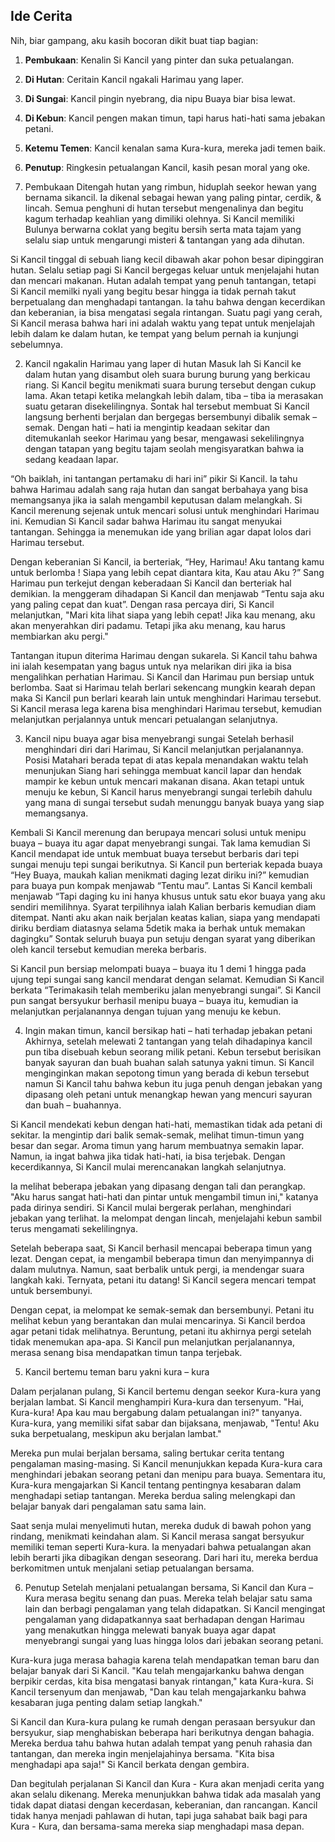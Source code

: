 ## Ide Cerita

Nih, biar gampang, aku kasih bocoran dikit buat tiap bagian:

1. **Pembukaan**: Kenalin Si Kancil yang pinter dan suka petualangan.
2. **Di Hutan**: Ceritain Kancil ngakali Harimau yang laper.
3. **Di Sungai**: Kancil pingin nyebrang, dia nipu Buaya biar bisa lewat.
4. **Di Kebun**: Kancil pengen makan timun, tapi harus hati-hati sama jebakan petani.
5. **Ketemu Temen**: Kancil kenalan sama Kura-kura, mereka jadi temen baik.
6. **Penutup**: Ringkesin petualangan Kancil, kasih pesan moral yang oke.

7. Pembukaan
   Ditengah hutan yang rimbun, hiduplah seekor hewan yang bernama sikancil. Ia dikenal sebagai hewan yang paling pintar, cerdik, & lincah. Semua penghuni di hutan tersebut mengenalinya dan begitu kagum terhadap keahlian yang dimiliki olehnya. Si Kancil memiliki Bulunya berwarna coklat yang begitu bersih serta mata tajam yang selalu siap untuk mengarungi misteri & tantangan yang ada dihutan.

Si Kancil tinggal di sebuah liang kecil dibawah akar pohon besar dipinggiran hutan. Selalu setiap pagi Si Kancil bergegas keluar untuk menjelajahi hutan dan mencari makanan. Hutan adalah tempat yang penuh tantangan, tetapi Si Kancil memilki nyali yang begitu besar hingga ia tidak pernah takut berpetualang dan menghadapi tantangan. Ia tahu bahwa dengan kecerdikan dan keberanian, ia bisa mengatasi segala rintangan. Suatu pagi yang cerah, Si Kancil merasa bahwa hari ini adalah waktu yang tepat untuk menjelajah lebih dalam ke dalam hutan, ke tempat yang belum pernah ia kunjungi sebelumnya.

2. Kancil ngakalin Harimau yang laper di hutan
   Masuk lah Si Kancil ke dalam hutan yang disambut oleh suara burung burung yang berkicau riang. Si Kancil begitu menikmati suara burung tersebut dengan cukup lama. Akan tetapi ketika melangkah lebih dalam, tiba – tiba ia merasakan suatu getaran disekelilingnya. Sontak hal tersebut membuat Si Kancil langsung berhenti berjalan dan bergegas bersembunyi dibalik semak – semak. Dengan hati – hati ia mengintip keadaan sekitar dan ditemukanlah seekor Harimau yang besar, mengawasi sekelilingnya dengan tatapan yang begitu tajam seolah mengisyaratkan bahwa ia sedang keadaan lapar.

“Oh baiklah, ini tantangan pertamaku di hari ini” pikir Si Kancil. Ia tahu bahwa Harimau adalah sang raja hutan dan sangat berbahaya yang bisa memangsanya jika ia salah mengambil keputusan dalam melangkah. Si Kancil merenung sejenak untuk mencari solusi untuk menghindari Harimau ini. Kemudian Si Kancil sadar bahwa Harimau itu sangat menyukai tantangan. Sehingga ia menemukan ide yang brilian agar dapat lolos dari Harimau tersebut.

Dengan keberanian Si Kancil, ia berteriak, “Hey, Harimau! Aku tantang kamu untuk berlomba ! Siapa yang lebih cepat diantara kita, Kau atau Aku ?” Sang Harimau pun terkejut dengan keberadaan Si Kancil dan berteriak hal demikian. Ia menggeram dihadapan Si Kancil dan menjawab “Tentu saja aku yang paling cepat dan kuat”. Dengan rasa percaya diri, Si Kancil melanjutkan, "Mari kita lihat siapa yang lebih cepat! Jika kau menang, aku akan menyerahkan diri padamu. Tetapi jika aku menang, kau harus membiarkan aku pergi."

Tantangan itupun diterima Harimau dengan sukarela. Si Kancil tahu bahwa ini ialah kesempatan yang bagus untuk nya melarikan diri jika ia bisa mengalihkan perhatian Harimau. Si Kancil dan Harimau pun bersiap untuk berlomba. Saat si Harimau telah berlari sekencang mungkin kearah depan maka Si Kancil pun berlari kearah lain untuk menghindari Harimau tersebut. Si Kancil merasa lega karena bisa menghindari Harimau tersebut, kemudian melanjutkan perjalannya untuk mencari petualangan selanjutnya.

3. Kancil nipu buaya agar bisa menyebrangi sungai
   Setelah berhasil menghindari diri dari Harimau, Si Kancil melanjutkan perjalanannya. Posisi Matahari berada tepat di atas kepala menandakan waktu telah menunjukan Siang hari sehingga membuat kancil lapar dan hendak mampir ke kebun untuk mencari makanan disana. Akan tetapi untuk menuju ke kebun, Si Kancil harus menyebrangi sungai terlebih dahulu yang mana di sungai tersebut sudah menunggu banyak buaya yang siap memangsanya.

Kembali Si Kancil merenung dan berupaya mencari solusi untuk menipu buaya – buaya itu agar dapat menyebrangi sungai. Tak lama kemudian Si Kancil mendapat ide untuk membuat buaya tersebut berbaris dari tepi sungai menuju tepi sungai berikutnya. Si Kancil pun berteriak kepada buaya “Hey Buaya, maukah kalian menikmati daging lezat diriku ini?” kemudian para buaya pun kompak menjawab “Tentu mau”. Lantas Si Kancil kembali menjawab “Tapi daging ku ini hanya khusus untuk satu ekor buaya yang aku sendiri memilihnya. Syarat terpilihnya ialah Kalian berbaris kemudian diam ditempat. Nanti aku akan naik berjalan keatas kalian, siapa yang mendapati diriku berdiam diatasnya selama 5detik maka ia berhak untuk memakan dagingku” Sontak seluruh buaya pun setuju dengan syarat yang diberikan oleh kancil tersebut kemudian mereka berbaris.

Si Kancil pun bersiap melompati buaya – buaya itu 1 demi 1 hingga pada ujung tepi sungai sang kancil mendarat dengan selamat. Kemudian Si Kancil berkata “Terimakasih telah memberiku jalan menyebrangi sungai”. Si Kancil pun sangat bersyukur berhasil menipu buaya – buaya itu, kemudian ia melanjutkan perjalanannya dengan tujuan yang menuju ke kebun.

4. Ingin makan timun, kancil bersikap hati – hati terhadap jebakan petani
   Akhirnya, setelah melewati 2 tantangan yang telah dihadapinya kancil pun tiba disebuah kebun seorang milik petani. Kebun tersebut berisikan banyak sayuran dan buah buahan salah satunya yakni timun. Si Kancil menginginkan makan sepotong timun yang berada di kebun tersebut namun Si Kancil tahu bahwa kebun itu juga penuh dengan jebakan yang dipasang oleh petani untuk menangkap hewan yang mencuri sayuran dan buah – buahannya.

Si Kancil mendekati kebun dengan hati-hati, memastikan tidak ada petani di sekitar. Ia mengintip dari balik semak-semak, melihat timun-timun yang besar dan segar. Aroma timun yang harum membuatnya semakin lapar. Namun, ia ingat bahwa jika tidak hati-hati, ia bisa terjebak. Dengan kecerdikannya, Si Kancil mulai merencanakan langkah selanjutnya.

Ia melihat beberapa jebakan yang dipasang dengan tali dan perangkap. "Aku harus sangat hati-hati dan pintar untuk mengambil timun ini," katanya pada dirinya sendiri. Si Kancil mulai bergerak perlahan, menghindari jebakan yang terlihat. Ia melompat dengan lincah, menjelajahi kebun sambil terus mengamati sekelilingnya.

Setelah beberapa saat, Si Kancil berhasil mencapai beberapa timun yang lezat. Dengan cepat, ia mengambil beberapa timun dan menyimpannya di dalam mulutnya. Namun, saat berbalik untuk pergi, ia mendengar suara langkah kaki. Ternyata, petani itu datang! Si Kancil segera mencari tempat untuk bersembunyi.

Dengan cepat, ia melompat ke semak-semak dan bersembunyi. Petani itu melihat kebun yang berantakan dan mulai mencarinya. Si Kancil berdoa agar petani tidak melihatnya. Beruntung, petani itu akhirnya pergi setelah tidak menemukan apa-apa. Si Kancil pun melanjutkan perjalanannya, merasa senang bisa mendapatkan timun tanpa terjebak.

5. Kancil bertemu teman baru yakni kura – kura

Dalam perjalanan pulang, Si Kancil bertemu dengan seekor Kura-kura yang berjalan lambat. Si Kancil menghampiri Kura-kura dan tersenyum. "Hai, Kura-kura! Apa kau mau bergabung dalam petualangan ini?" tanyanya. Kura-kura, yang memiliki sifat sabar dan bijaksana, menjawab, "Tentu! Aku suka berpetualang, meskipun aku berjalan lambat."

Mereka pun mulai berjalan bersama, saling bertukar cerita tentang pengalaman masing-masing. Si Kancil menunjukkan kepada Kura-kura cara menghindari jebakan seorang petani dan menipu para buaya. Sementara itu, Kura-kura mengajarkan Si Kancil tentang pentingnya kesabaran dalam menghadapi setiap tantangan. Mereka berdua saling melengkapi dan belajar banyak dari pengalaman satu sama lain.

Saat senja mulai menyelimuti hutan, mereka duduk di bawah pohon yang rindang, menikmati keindahan alam. Si Kancil merasa sangat bersyukur memiliki teman seperti Kura-kura. Ia menyadari bahwa petualangan akan lebih berarti jika dibagikan dengan seseorang. Dari hari itu, mereka berdua berkomitmen untuk menjalani setiap petualangan bersama.

6. Penutup
   Setelah menjalani petualangan bersama, Si Kancil dan Kura – Kura merasa begitu senang dan puas. Mereka telah belajar satu sama lain dan berbagi pengalaman yang telah didapatkan. Si Kancil mengingat pengalaman yang didapatkannya saat berhadapan dengan Harimau yang menakutkan hingga melewati banyak buaya agar dapat menyebrangi sungai yang luas hingga lolos dari jebakan seorang petani.

Kura-kura juga merasa bahagia karena telah mendapatkan teman baru dan belajar banyak dari Si Kancil. "Kau telah mengajarkanku bahwa dengan berpikir cerdas, kita bisa mengatasi banyak rintangan," kata Kura-kura. Si Kancil tersenyum dan menjawab, "Dan kau telah mengajarkanku bahwa kesabaran juga penting dalam setiap langkah."

Si Kancil dan Kura-kura pulang ke rumah dengan perasaan bersyukur dan bersyukur, siap menghabiskan beberapa hari berikutnya dengan bahagia. Mereka berdua tahu bahwa hutan adalah tempat yang penuh rahasia dan tantangan, dan mereka ingin menjelajahinya bersama. "Kita bisa menghadapi apa saja!" Si Kancil berkata dengan gembira.

Dan begitulah perjalanan Si Kancil dan Kura - Kura akan menjadi cerita yang akan selalu dikenang. Mereka menunjukkan bahwa tidak ada masalah yang tidak dapat diatasi dengan kecerdasan, keberanian, dan rancangan. Kancil tidak hanya menjadi pahlawan di hutan, tapi juga sahabat baik bagi para Kura - Kura, dan bersama-sama mereka siap menghadapi masa depan.
